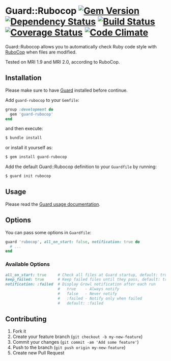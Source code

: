 # Guard::Rubocop [![Gem Version](https://badge.fury.io/rb/guard-rubocop.png)](http://badge.fury.io/rb/guard-rubocop) [![Dependency Status](https://gemnasium.com/yujinakayama/guard-rubocop.png)](https://gemnasium.com/yujinakayama/guard-rubocop) [![Build Status](https://travis-ci.org/yujinakayama/guard-rubocop.png?branch=master)](https://travis-ci.org/yujinakayama/guard-rubocop) [![Coverage Status](https://coveralls.io/repos/yujinakayama/guard-rubocop/badge.png?branch=master)](https://coveralls.io/r/yujinakayama/guard-rubocop) [![Code Climate](https://codeclimate.com/github/yujinakayama/guard-rubocop.png)](https://codeclimate.com/github/yujinakayama/guard-rubocop)

Guard::Rubocop allows you to automatically check Ruby code style with [RuboCop](https://github.com/bbatsov/rubocop) when files are modified.

Tested on MRI 1.9 and MRI 2.0, according to RuboCop.

## Installation

Please make sure to have [Guard](https://github.com/guard/guard) installed before continue.

Add `guard-rubocop` to your `Gemfile`:

```ruby
group :development do
  gem 'guard-rubocop'
end
```

and then execute:

```sh
$ bundle install
```

or install it yourself as:

```sh
$ gem install guard-rubocop
```

Add the default Guard::Rubocop definition to your `Guardfile` by running:

```sh
$ guard init rubocop
```

## Usage

Please read the [Guard usage documentation](https://github.com/guard/guard#readme).

## Options

You can pass some options in `Guardfile`:

```ruby
guard 'rubocop', all_on_start: false, notification: true do
  # ...
end
```

### Available Options

```ruby
all_on_start: true     # Check all files at Guard startup, default: true
keep_failed: true      # Keep failed files until they pass, default: true
notification: :failed  # Display Growl notification after each run
                       #   true    - Always notify
                       #   false   - Never notify
                       #   :failed - Notify only when failed
                       #   default: :failed
```

## Contributing

1. Fork it
2. Create your feature branch (`git checkout -b my-new-feature`)
3. Commit your changes (`git commit -am 'Add some feature'`)
4. Push to the branch (`git push origin my-new-feature`)
5. Create new Pull Request
